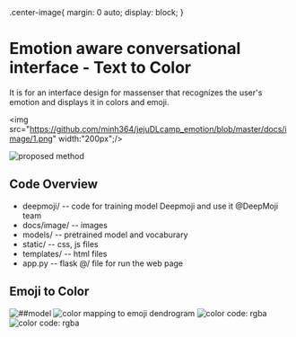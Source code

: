 <stlye>
    .center-image{
        margin: 0 auto;
        display: block;
    }
</stlye>

# Emotion aware conversational interface - Text to Color
It is for an interface design for massenser that recognizes the user's emotion and displays it in colors and emoji.

<img src="https://github.com/minh364/jejuDLcamp_emotion/blob/master/docs/image/1.png" width:"200px";/>

![proposed method][2]

## Code Overview
- deepmoji/
-- code for training model Deepmoji and use it @DeepMoji team
- docs/image/
-- images
- models/
-- pretrained model and vocaburary
- static/
-- css, js files
- templates/
-- html files
- app.py
-- flask @/ file for run the web page

## Emoji to Color
![##model][3]
![color mapping to emoji dendrogram][4]
![color code: rgba][5]
![color code: rgba][6]



[1]: https://github.com/minh364/jejuDLcamp_emotion/blob/master/docs/image/1.png
[2]: https://github.com/minh364/jejuDLcamp_emotion/blob/master/docs/image/2.png
[3]: https://github.com/minh364/jejuDLcamp_emotion/blob/master/docs/image/3.png
[4]: https://github.com/minh364/jejuDLcamp_emotion/blob/master/docs/image/4.png
[5]: https://github.com/minh364/jejuDLcamp_emotion/blob/master/docs/image/5.png
[6]: https://github.com/minh364/jejuDLcamp_emotion/blob/master/docs/image/6.png
